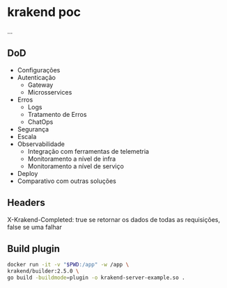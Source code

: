 # krakend poc
...

## DoD
- Configurações
- Autenticação
    - Gateway
    - Microsservices
- Erros
    - Logs
    - Tratamento de Erros
    - ChatOps
- Segurança
- Escala
- Observabilidade
    - Integração com ferramentas de telemetria
    - Monitoramento a nível de infra
    - Monitoramento a nível de serviço
- Deploy
- Comparativo com outras soluções

## Headers
X-Krakend-Completed: true se retornar os dados de todas as requisições, false se uma falhar

## Build plugin
```bash
docker run -it -v "$PWD:/app" -w /app \
krakend/builder:2.5.0 \
go build -buildmode=plugin -o krakend-server-example.so .
```

